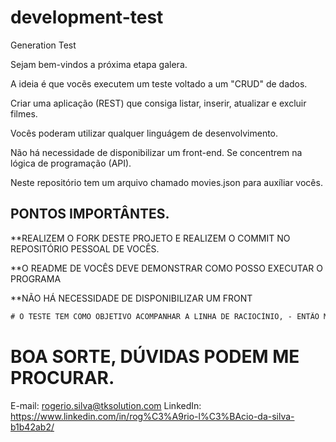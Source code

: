 # development-test
Generation Test


Sejam bem-vindos a próxima etapa galera.

A ideia é que vocẽs executem um teste voltado a um "CRUD" de dados.


Criar uma aplicação (REST) que consiga listar, inserir, atualizar e excluir filmes.

Vocês poderam utilizar qualquer linguágem de desenvolvimento.

Não há necessidade de disponibilizar um front-end. Se concentrem na lógica de programação (API).


Neste repositório tem um arquivo chamado movies.json para auxíliar vocês.


## PONTOS IMPORTÂNTES.

**REALIZEM O FORK DESTE PROJETO E REALIZEM O COMMIT NO REPOSITÓRIO PESSOAL DE VOCÊS.

**O README DE VOCÊS DEVE DEMONSTRAR COMO POSSO  EXECUTAR O PROGRAMA

**NÃO HÁ NECESSIDADE DE DISPONIBILIZAR UM FRONT
```diff
# O TESTE TEM COMO OBJETIVO ACOMPANHAR A LINHA DE RACIOCÍNIO, - ENTÃO MESMO SE NÃO RODAR ME MANDEM, POR FAVOR!
```
# BOA SORTE, DÚVIDAS PODEM ME PROCURAR.

E-mail: rogerio.silva@tksolution.com
LinkedIn: https://www.linkedin.com/in/rog%C3%A9rio-l%C3%BAcio-da-silva-b1b42ab2/
